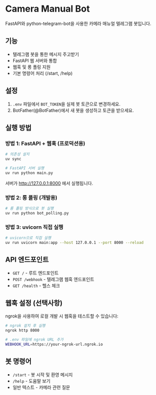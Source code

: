 # Camera Manual Bot

FastAPI와 python-telegram-bot을 사용한 카메라 매뉴얼 텔레그램 봇입니다.

## 기능

- 텔레그램 봇을 통한 메시지 주고받기
- FastAPI 웹 서버와 통합
- 웹훅 및 롱 폴링 지원
- 기본 명령어 처리 (/start, /help)

## 설정

1. `.env` 파일에서 `BOT_TOKEN`을 실제 봇 토큰으로 변경하세요.
2. BotFather(@BotFather)에서 새 봇을 생성하고 토큰을 받으세요.

## 실행 방법

### 방법 1: FastAPI + 웹훅 (프로덕션용)

```bash
# 의존성 설치
uv sync

# FastAPI 서버 실행
uv run python main.py
```

서버가 http://127.0.0.1:8000 에서 실행됩니다.

### 방법 2: 롱 폴링 (개발용)

```bash
# 롱 폴링 방식으로 봇 실행
uv run python bot_polling.py
```

### 방법 3: uvicorn 직접 실행

```bash
# uvicorn으로 직접 실행
uv run uvicorn main:app --host 127.0.0.1 --port 8000 --reload
```

## API 엔드포인트

- `GET /` - 루트 엔드포인트
- `POST /webhook` - 텔레그램 웹훅 엔드포인트
- `GET /health` - 헬스 체크

## 웹훅 설정 (선택사항)

ngrok을 사용하여 로컬 개발 시 웹훅을 테스트할 수 있습니다:

```bash
# ngrok 설치 후 실행
ngrok http 8000

# .env 파일에 ngrok URL 추가
WEBHOOK_URL=https://your-ngrok-url.ngrok.io
```

## 봇 명령어

- `/start` - 봇 시작 및 환영 메시지
- `/help` - 도움말 보기
- 일반 텍스트 - 카메라 관련 질문

